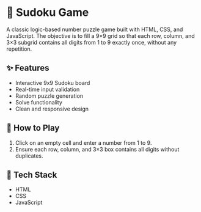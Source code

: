 # 🧩 Sudoku Game

A classic logic-based number puzzle game built with HTML, CSS, and JavaScript. The objective is to fill a 9×9 grid so that each row, column, and 3×3 subgrid contains all digits from 1 to 9 exactly once, without any repetition.

## ✨ Features

- Interactive 9x9 Sudoku board
- Real-time input validation
- Random puzzle generation
- Solve functionality
- Clean and responsive design

## 🚀 How to Play

1. Click on an empty cell and enter a number from 1 to 9.
2. Ensure each row, column, and 3×3 box contains all digits without duplicates.

## 📁 Tech Stack

- HTML
- CSS
- JavaScript


